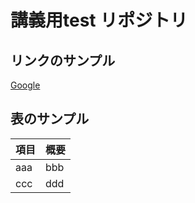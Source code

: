 # 講義用test リポジトリ

## リンクのサンプル

[Google](https://www.google.com)

## 表のサンプル

| 項目 | 概要 |
| ---- | ---- |
| aaa  | bbb  |
| ccc  | ddd  |
